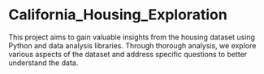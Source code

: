 # California_Housing_Exploration
This project aims to gain valuable insights from the housing dataset using Python and data analysis libraries. Through thorough analysis, we explore various aspects of the dataset and address specific questions to better understand the data.
